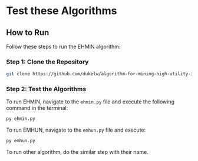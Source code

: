 # Test these Algorithms

## How to Run

Follow these steps to run the EHMIN algorithm:

### Step 1: Clone the Repository
```sh
git clone https://github.com/dukelw/algorithm-for-mining-high-utility-itemsets-from-unstable-negative-profit-databases.git
```

### Step 2: Test the Algorithms

To run EHMIN, navigate to the `ehmin.py` file and execute the following command in the terminal:
```sh
py ehmin.py
```

To run EMHUN, navigate to the `emhun.py` file and execute:
```sh
py emhun.py
```

To run other algorithm, do the similar step with their name.

